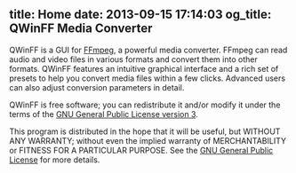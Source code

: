 title: Home
date: 2013-09-15 17:14:03
og_title: QWinFF Media Converter
---

QWinFF is a GUI for [FFmpeg](http://ffmpeg.org), a powerful media converter. FFmpeg can read audio and video files in various formats and convert them into other formats. QWinFF features an intuitive graphical interface and a rich set of presets to help you convert media files within a few clicks. Advanced users can also adjust conversion parameters in detail.

QWinFF is free software; you can redistribute it and/or modify it under the terms of the [GNU General Public License version 3](http://www.gnu.org/licenses/gpl.html).

This program is distributed in the hope that it will be useful, but WITHOUT ANY WARRANTY; without even the implied warranty of
MERCHANTABILITY or FITNESS FOR A PARTICULAR PURPOSE. See the [GNU General Public License](http://www.gnu.org/licenses/gpl.html) for more details.

